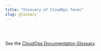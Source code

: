 ```yaml
---
title: "Glossary of CloudOps Terms"
slug: glossary
---
```


<br>
<br>

See the [CloudOps Documentation Glossary](https://docs.cloudops.com/#/quickstart/glossary).

<br>
<br>
<br>